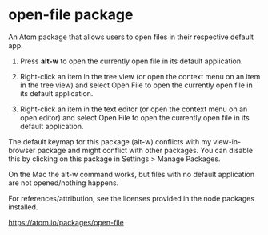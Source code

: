 # open-file package

An Atom package that allows users to open files in their respective default
app.

1. Press **alt-w** to open the currently open file in its default application.

2. Right-click an item in the tree view (or open the context menu on an item
in the tree view) and select Open File to open the currently open file in its
default application.

3. Right-click an item in the text editor (or open the context menu
on an open editor) and select Open File to open the currently open file in
its default application.

The default keymap for this package (alt-w) conflicts with my view-in-browser
package and might conflict with other packages. You can disable this by
clicking on this package in Settings > Manage Packages.

On the Mac the alt-w command works, but files with no default
application are not opened/nothing happens.

For references/attribution, see the licenses provided in the node packages
installed.

https://atom.io/packages/open-file

